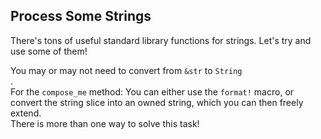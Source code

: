 ## Process Some Strings

There's tons of useful standard library functions for strings. Let's try and use some of
them!

<div class="hint">You may or may not need to convert from <code>&str</code> to <code>String</code></div>.

<div class="hint">For the <code>compose_me</code> method: You can either use the <code>format!</code> macro, or convert the string
slice into an owned string, which you can then freely extend.</div>

<div class="hint">There is more than one way to solve this task!</div>